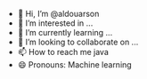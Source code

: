 - 👋 Hi, I’m @aldouarson
- 👀 I’m interested in ...
- 🌱 I’m currently learning ...
- 💞️ I’m looking to collaborate on ...
- 📫 How to reach me java
- 😄 Pronouns: Machine learning
